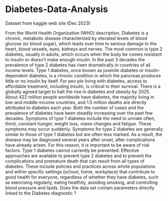 # Diabetes-Data-Analysis
Dataset from kaggle web site (Dec 2023)

 From the World Health Organization (WHO) description, Diabetes is a chronic, metabolic
 disease characterized by elevated levels of blood glucose (or blood sugar), which leads
 over time to serious damage to the heart, blood vessels, eyes, kidneys and nerves. The
 most common is type 2 diabetes, usually in adults, which occurs when the body be
 comes resistant to insulin or doesn’t make enough insulin. In the past 3 decades the
 prevalence of type 2 diabetes has risen dramatically in countries of all income levels.
 Type 1 diabetes, once known as juvenile diabetes or insulin-dependent diabetes, is a
 chronic condition in which the pancreas produces little or no insulin by itself. For peo
 ple living with diabetes, access to affordable treatment, including insulin, is critical to
 their survival. There is a globally agreed target to halt the rise in diabetes and obesity
 by 2025.
 About 422 million people worldwide have diabetes, the majority living in low-and
 middle-income countries, and 1.5 million deaths are directly attributed to diabetes
 each year. Both the number of cases and the prevalence of diabetes have been steadily
 increasing over the past few decades.
 Symptoms of type 1 diabetes include the need to urinate often, thirst, constant
 hunger, weight loss, vision changes and fatigue. These symptoms may occur suddenly.
 Symptoms for type 2 diabetes are generally similar to those of type 1 diabetes but are
 often less marked. As a result, the disease may be diagnosed several years after onset,
 after complications have already arisen. For this reason, it is important to be aware of
 risk factors.
 Type 1 diabetes cannot currently be prevented. Effective approaches are available
 to prevent type 2 diabetes and to prevent the complications and premature death that
 can result from all types of diabetes. These include policies and practices across whole
 populations and within specific settings (school, home, workplace) that contribute to
 good health for everyone, regardless of whether they have diabetes, such as exercising
 regularly, eating healthily, avoiding smoking, and controlling blood pressure and lipids.
 Does the data set contain parameters directly linked to the Diabetes diagnostic ?

